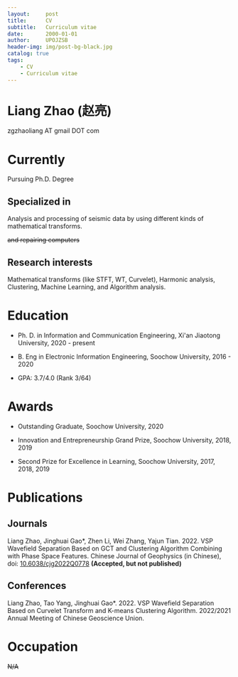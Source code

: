 ```yaml
---
layout:     post
title:      CV
subtitle:   Curriculum vitae
date:       2000-01-01
author:     UPOJZSB
header-img: img/post-bg-black.jpg
catalog: true
tags:
    - CV
    - Curriculum vitae
---
```


# Liang Zhao (赵亮)

zgzhaoliang AT gmail DOT com

# Currently

Pursuing Ph.D. Degree

## Specialized in

Analysis and processing of seismic data by using different kinds of mathematical transforms.

~~and repairing computers~~

## Research interests

Mathematical transforms (like STFT, WT, Curvelet), Harmonic analysis, Clustering, Machine Learning, and Algorithm analysis.

# Education

- Ph. D. in Information and Communication Engineering, Xi'an Jiaotong University, 2020 - present

- B. Eng in Electronic Information Engineering, Soochow University, 2016 - 2020

 - GPA: 3.7/4.0 (Rank 3/64)

# Awards

- Outstanding Graduate, Soochow University, 2020

- Innovation and Entrepreneurship Grand Prize, Soochow University, 2018, 2019

- Second Prize for Excellence in Learning, Soochow University, 2017, 2018, 2019

# Publications

## Journals

Liang Zhao, Jinghuai Gao\*, Zhen Li, Wei Zhang, Yajun Tian. 2022. VSP Wavefield Separation Based on GCT and Clustering Algorithm Combining with Phase Space Features. Chinese Journal of Geophysics (in Chinese), doi: [10.6038/cjg2022Q0778](https://doi.org/10.6038/cjg2022Q0778) **(Accepted, but not published)**

## Conferences

Liang Zhao, Tao Yang, Jinghuai Gao\*. 2022. VSP Wavefield Separation Based on Curvelet Transform and K-means Clustering Algorithm. 2022/2021 Annual Meeting of Chinese Geoscience Union.

# Occupation

~~N/A~~
